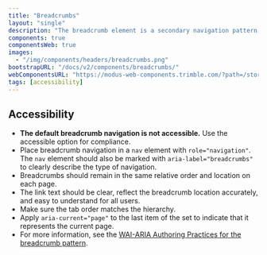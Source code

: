 ```yaml
---
title: "Breadcrumbs"
layout: "single"
description: "The breadcrumb element is a secondary navigation pattern that shows hierarchy among content."
components: true
componentsWeb: true
images:
  - "/img/components/headers/breadcrumbs.png"
bootstrapURL: "/docs/v2/components/breadcrumbs/"
webComponentsURL: "https://modus-web-components.trimble.com/?path=/story/components-breadcrumb--default"
tags: [accessibility]
---
```


## Accessibility

- **The default breadcrumb navigation is not accessible.** Use the accessible option for compliance.
- Place breadcrumb navigation in a `nav` element with `role="navigation"`. The `nav` element should also be marked with `aria-label="breadcrumbs"` to clearly describe the type of navigation.
- Breadcrumbs should remain in the same relative order and location on each page.
- The link text should be clear, reflect the breadcrumb location accurately, and easy to understand for all users.
- Make sure the tab order matches the hierarchy.
- Apply `aria-current="page"` to the last item of the set to indicate that it represents the current page.
- For more information, see the [WAI-ARIA Authoring Practices for the breadcrumb pattern](https://www.w3.org/WAI/ARIA/apg/patterns/breadcrumb/).
